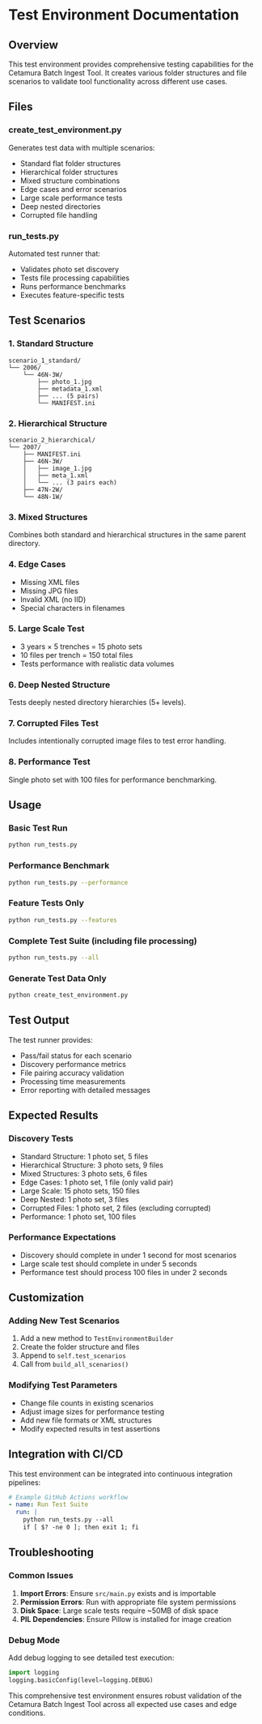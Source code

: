 # Test Environment Documentation

## Overview
This test environment provides comprehensive testing capabilities for the Cetamura Batch Ingest Tool. It creates various folder structures and file scenarios to validate tool functionality across different use cases.

## Files

### create_test_environment.py
Generates test data with multiple scenarios:
- Standard flat folder structures
- Hierarchical folder structures  
- Mixed structure combinations
- Edge cases and error scenarios
- Large scale performance tests
- Deep nested directories
- Corrupted file handling

### run_tests.py
Automated test runner that:
- Validates photo set discovery
- Tests file processing capabilities
- Runs performance benchmarks
- Executes feature-specific tests

## Test Scenarios

### 1. Standard Structure
```
scenario_1_standard/
└── 2006/
    └── 46N-3W/
        ├── photo_1.jpg
        ├── metadata_1.xml
        ├── ... (5 pairs)
        └── MANIFEST.ini
```

### 2. Hierarchical Structure
```
scenario_2_hierarchical/
└── 2007/
    ├── MANIFEST.ini
    ├── 46N-3W/
    │   ├── image_1.jpg
    │   ├── meta_1.xml
    │   └── ... (3 pairs each)
    ├── 47N-2W/
    └── 48N-1W/
```

### 3. Mixed Structures
Combines both standard and hierarchical structures in the same parent directory.

### 4. Edge Cases
- Missing XML files
- Missing JPG files  
- Invalid XML (no IID)
- Special characters in filenames

### 5. Large Scale Test
- 3 years × 5 trenches = 15 photo sets
- 10 files per trench = 150 total files
- Tests performance with realistic data volumes

### 6. Deep Nested Structure
Tests deeply nested directory hierarchies (5+ levels).

### 7. Corrupted Files Test
Includes intentionally corrupted image files to test error handling.

### 8. Performance Test
Single photo set with 100 files for performance benchmarking.

## Usage

### Basic Test Run
```bash
python run_tests.py
```

### Performance Benchmark
```bash
python run_tests.py --performance
```

### Feature Tests Only
```bash
python run_tests.py --features
```

### Complete Test Suite (including file processing)
```bash
python run_tests.py --all
```

### Generate Test Data Only
```bash
python create_test_environment.py
```

## Test Output

The test runner provides:
- Pass/fail status for each scenario
- Discovery performance metrics
- File pairing accuracy validation
- Processing time measurements
- Error reporting with detailed messages

## Expected Results

### Discovery Tests
- Standard Structure: 1 photo set, 5 files
- Hierarchical Structure: 3 photo sets, 9 files
- Mixed Structures: 3 photo sets, 6 files
- Edge Cases: 1 photo set, 1 file (only valid pair)
- Large Scale: 15 photo sets, 150 files
- Deep Nested: 1 photo set, 3 files
- Corrupted Files: 1 photo set, 2 files (excluding corrupted)
- Performance: 1 photo set, 100 files

### Performance Expectations
- Discovery should complete in under 1 second for most scenarios
- Large scale test should complete in under 5 seconds
- Performance test should process 100 files in under 2 seconds

## Customization

### Adding New Test Scenarios
1. Add a new method to `TestEnvironmentBuilder`
2. Create the folder structure and files
3. Append to `self.test_scenarios`
4. Call from `build_all_scenarios()`

### Modifying Test Parameters
- Change file counts in existing scenarios
- Adjust image sizes for performance testing
- Add new file formats or XML structures
- Modify expected results in test assertions

## Integration with CI/CD

This test environment can be integrated into continuous integration pipelines:

```yaml
# Example GitHub Actions workflow
- name: Run Test Suite
  run: |
    python run_tests.py --all
    if [ $? -ne 0 ]; then exit 1; fi
```

## Troubleshooting

### Common Issues
1. **Import Errors**: Ensure `src/main.py` exists and is importable
2. **Permission Errors**: Run with appropriate file system permissions
3. **Disk Space**: Large scale tests require ~50MB of disk space
4. **PIL Dependencies**: Ensure Pillow is installed for image creation

### Debug Mode
Add debug logging to see detailed test execution:

```python
import logging
logging.basicConfig(level=logging.DEBUG)
```

This comprehensive test environment ensures robust validation of the Cetamura Batch Ingest Tool across all expected use cases and edge conditions.
